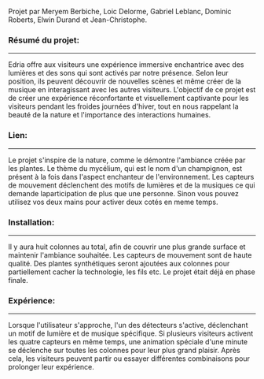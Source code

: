
Projet par Meryem Berbiche, Loic Delorme,  Gabriel Leblanc, Dominic Roberts, Elwin Durand et Jean-Christophe.

### Résumé du projet:
__________________________________________________________________________________________________________________________________________________________________________
Edria offre aux visiteurs une expérience immersive enchantrice avec des lumières et des sons qui sont activés par notre présence. Selon leur position, ils peuvent découvrir de nouvelles scènes et même créer de la musique en interagissant avec les autres visiteurs. L'objectif de ce projet est de créer une expérience réconfortante et visuellement captivante pour les visiteurs pendant les froides journées d'hiver, tout en nous rappelant la beauté de la nature et l'importance des interactions humaines.

### Lien:
__________________________________________________________________________________________________________________________________________________________________________
Le projet s'inspire de la nature, comme le démontre l'ambiance créée par les plantes. Le thème du mycélium, qui est le nom d'un champignon, est présent à la fois dans l'aspect enchanteur de l'environnement. Les capteurs de mouvement déclenchent des motifs de lumières et de la musiques ce qui demande laparticipation de plus que une personne. Sinon vous pouvez utilisez vos deux mains pour activer deux cotés en meme temps.

### Installation:
__________________________________________________________________________________________________________________________________________________________________________
Il y aura huit colonnes au total, afin de couvrir une plus grande surface et maintenir l'ambiance souhaitée. Les capteurs de mouvement sont de haute qualité. Des plantes synthétiques seront ajoutées aux colonnes pour partiellement cacher la technologie, les fils etc. Le projet était déjà en phase finale. 

### Expérience:
__________________________________________________________________________________________________________________________________________________________________________
Lorsque l'utilisateur s'approche, l'un des détecteurs s'active, déclenchant un motif de lumière et de musique spécifique. Si plusieurs visiteurs activent les quatre capteurs en même temps, une animation spéciale d'une minute se déclenche sur toutes les colonnes pour leur plus grand plaisir. Après cela, les visiteurs peuvent partir ou essayer différentes combinaisons pour prolonger leur expérience.
